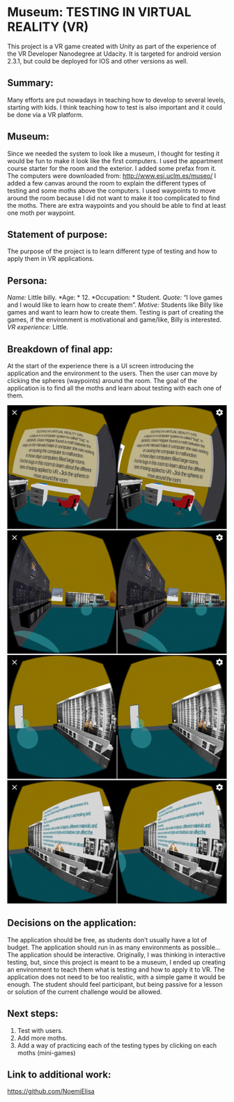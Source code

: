 # Museum: TESTING IN VIRTUAL REALITY (VR)

This project is a VR game created with Unity as part of the experience of the VR Developer Nanodegree at Udacity. It is targeted for android version 2.3.1, but could be deployed for IOS and other versions as well.

## Summary: 
Many efforts are put nowadays in teaching how to develop to several levels, starting with kids. I think teaching how to test is also important and it could be done via a VR platform.

## Museum:
Since we needed the system to look like a museum, I thought for testing it would be fun to make it look like the first computers.
I used the appartment course starter for the room and the exterior. I added some prefax from it.
The computers were downloaded from: http://www.esi.uclm.es/museo/
I added a few canvas around the room to explain the different types of testing and some moths above the computers.
I used waypoints to move around the room because I did not want to make it too complicated to find the moths. There are extra waypoints and you should be able to find at least one moth per waypoint.

## Statement of purpose: 
The purpose of the project is to learn different type of testing and how to apply them in VR applications.

## Persona: 
*Name:* Little billy.
*Age: * 12.
*Occupation: * Student.
*Quote:* “I love games and I would like to learn how to create them”.
*Motive:* Students like Billy like games and want to learn how to create them. Testing is part of creating the games, if the environment is motivational and game/like, Billy is interested.
*VR experience:* Little.

## Breakdown of final app: 
At the start of the experience there is a UI screen introducing the application and the environment to the users. Then the user can move by clicking the spheres (waypoints) around the room. The goal of the application is to find all the moths and learn about testing with each one of them.

![Screenshot1](https://github.com/NoemiElisa/museum/blob/master/Screenshots/Screenshot_2017-09-03-16-49-27.png)
![Screenshot1](https://github.com/NoemiElisa/museum/blob/master/Screenshots/Screenshot_2017-09-03-16-49-32.png)
![Screenshot1](https://github.com/NoemiElisa/museum/blob/master/Screenshots/Screenshot_2017-09-03-16-49-38.png)
![Screenshot1](https://github.com/NoemiElisa/museum/blob/master/Screenshots/Screenshot_2017-09-03-16-49-44.png)

## Decisions on the application:
The application should be free, as students don’t usually have a lot of budget. The application should run in as many environments as possible…
The application should be interactive. Originally, I was thinking in interactive testing, but, since this project is meant to be a museum, I ended up creating an environment to teach them what is testing and how to apply it to VR.
The application does not need to be too realistic, with a simple game it would be enough.
The student should feel participant, but being passive for a lesson or solution of the current challenge would be allowed.

## Next steps:

1. Test with users.
2. Add more moths.
3. Add a way of practicing each of the testing types by clicking on each moths (mini-games)

## Link to additional work:
https://github.com/NoemiElisa
